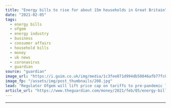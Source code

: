 ```yaml
---
title: "Energy bills to rise for about 15m households in Great Britain"
date: "2021-02-05"
tags: 
  - energy bills
  - ofgem
  - energy industry
  - business
  - consumer affairs
  - household bills
  - money
  - uk news
  - coronavirus
  - guardian
source: "guardian"
image_url: "https://i.guim.co.uk/img/media/1c3fee871d994db50846afb77fc01100a1c92dc7/24_37_4198_2518/master/4198.jpg?width=460&quality=85&auto=format&fit=max&s=4e279a802044905c8f323d9c7a9d093d"
image_fp: "/assets/img/post_thumbnails/208.jpg"
lead: "Regulator Ofgem will lift price cap on tariffs to pre-pandemic levelsHow to beat UK energy price rises and lower your billsEnergy bills will rise for about 15 million households in Great Britain from April after the regulator, Ofgem, lifted the price..."
article_url: "https://www.theguardian.com/money/2021/feb/05/energy-bills-to-rise-for-about-15m-uk-households-ofgem-price-cap-tariffs"
---
```


---
